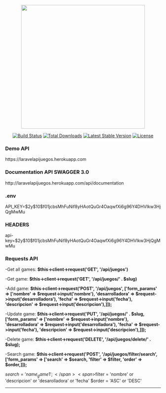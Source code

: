 <p align="center"><img src="https://raw.githubusercontent.com/laravel/art/master/logo-lockup/5%20SVG/2%20CMYK/1%20Full%20Color/laravel-logolockup-cmyk-red.svg" width="400"></p>

<p align="center">
<a href="https://travis-ci.org/laravel/framework"><img src="https://travis-ci.org/laravel/framework.svg" alt="Build Status"></a>
<a href="https://packagist.org/packages/laravel/framework"><img src="https://poser.pugx.org/laravel/framework/d/total.svg" alt="Total Downloads"></a>
<a href="https://packagist.org/packages/laravel/framework"><img src="https://poser.pugx.org/laravel/framework/v/stable.svg" alt="Latest Stable Version"></a>
<a href="https://packagist.org/packages/laravel/framework"><img src="https://poser.pugx.org/laravel/framework/license.svg" alt="License"></a>
</p>

<h3>Demo API</h3>
<p>https://laravelapijuegos.herokuapp.com</p>

<h3>Documentation API SWAGGER 3.0</h3>
<p>http://laravelapijuegos.herokuapp.com/api/documentation</p>

<h3>.env</h3>
<p>API_KEY=$2y$10$f01jcbsMhFuNif8yHAotQuGr4OaqwfXi6g96Y4DHVIkw3HjQgMwMu</p>

<h3>HEADERS</h3>
<p>api-key=$2y$10$f01jcbsMhFuNif8yHAotQuGr4OaqwfXi6g96Y4DHVIkw3HjQgMwMu</p>

<h3>Requests API</h3>
<p>-Get all games: <strong>$this->client->request('GET', '/api/juegos')</strong> </p>
<p>-Get game: <strong>$this->client->request('GET', '/api/juegos/' . $slug)</strong></p>
<p>-Add game: <strong>$this->client->request('POST', '/api/juegos', ['form_params' => ['nombre' => $request->input('nombre'), 'desarrolladora' => $request->input('desarrolladora'), 'fecha' => $request->input('fecha'), 'descripcion' => $request->input('descripcion'),]]);</strong></p>
<p>-Update game: <strong>$this->client->request('PUT', '/api/juegos/' . $slug, ['form_params' => ['nombre' => $request->input('nombre'), 'desarrolladora' => $request->input('desarrolladora'), 'fecha' => $request->input('fecha'), 'descripcion' => $request->input('descripcion'),]]);</strong></p>
<p>-Delete game: <strong>$this->client->request('DELETE', '/api/juegos/delete/' . $slug);</strong></p>
<p>-Search game: <strong>$this->client->request('POST', '/api/juegos/filter/search', ['form_params' => ['search' => $search, 'filter' => $filter, 'order' => $order,]]);</strong></p>

<span>$search = 'name_game1';</span>
<span>$filter = 'nombre' or 'descripcion' or 'desarolladora' or 'fecha'</span>
<span>$order = 'ASC' or 'DESC'</span>
<hr>

